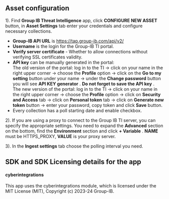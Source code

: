 ## Asset configuration

1). Find **Group IB Threat Intelligence** app, click **CONFIGURE NEW ASSET** button, in **Asset
Settings** tab enter your credentials and configure necessary collections.

- **Group-IB API URL** is https://tap.group-ib.com/api/v2/
- **Username** is the login for the Group-IB TI portal.
- **Verify server certificate** - Whether to allow connections without verifying SSL certificates
  validity.
- **API key** can be manually generated in the portal:\
  The old version of the portal: log in to the TI -> click on your name in the right upper corner
  -> choose the **Profile** option -> click on the **Go to my setting** button under your name ->
  under the **Change password** button you will see **API KEY generator** . **Do not forget to
  save the API key** .\
  The new version of the portal: log in to the TI -> click on your name in the right upper corner
  -> choose the **Profile** option -> click on **Security and Access** tab -> click on **Personal
  token** tab -> click on **Generate new token** button -> enter your password, copy token and
  click **Save** button.
- Every collection has a poll starting date and enable checkbox.

2). If you are using a proxy to connect to the Group IB TI server, you can specify the appropriate
settings. You need to expand the **Advanced** section on the bottom, find the **Environment**
section and click **+ Variable** . **NAME** must be HTTPS_PROXY, **VALUE** is your proxy server.

3). In the **Ingest settings** tab choose the polling interval you need.

## SDK and SDK Licensing details for the app

#### cyberintegrations

This app uses the cyberintegrations module, which is licensed under the MIT License (MIT), Copyright (c) 2023-24
Group-IB.
